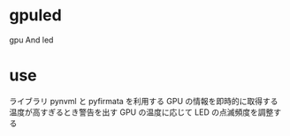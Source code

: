 # gpuled
gpu And led

# use 
ライブラリ pynvml と pyfirmata を利用する
GPU の情報を即時的に取得する
温度が高すぎるとき警告を出す
GPU の温度に応じて LED の点滅頻度を調整する
